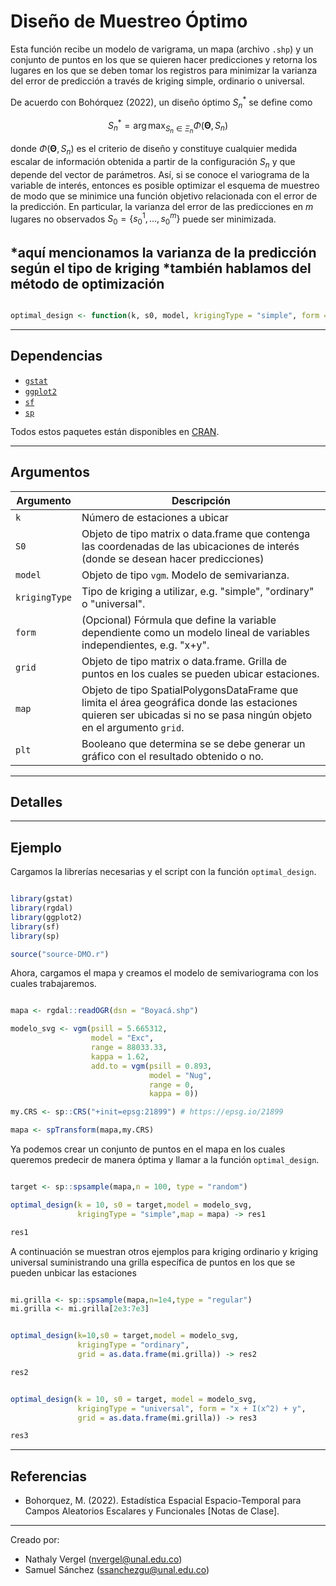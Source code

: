 # Diseño de Muestreo Óptimo

Esta función recibe un modelo de varigrama, un mapa (archivo `.shp`) y un conjunto de puntos en los que se quieren hacer predicciones y retorna los lugares en los que se deben tomar los registros para minimizar la varianza del error de predicción a través de kriging simple, ordinario o universal.

De acuerdo con Bohórquez (2022), un diseño óptimo $S_{n}^{*}$ se define como

$$S_{n}^{*}=\arg \max_{S_{n} \in \Xi_{n}} \Phi\left(\boldsymbol{\Theta}, S_{n}\right)$$

donde $\Phi\left(\boldsymbol{\Theta}, S_{n}\right)$ es el criterio de diseño y constituye cualquier medida escalar de información obtenida a partir de la configuración $S_{n}$ y que depende del vector de parámetros. Así, si se conoce el variograma de la variable de interés, entonces es posible optimizar el esquema de muestreo de modo que se minimice una función objetivo relacionada con el error de la predicción. En particular, la varianza del error de las predicciones en $m$ lugares no observados $S_{0}=\{s_{0}^{1}, ..., s_{0}^{m}\}$ puede ser minimizada. 

*aquí mencionamos la varianza de la predicción según el tipo de kriging 
*también hablamos del método de optimización
---

```r

optimal_design <- function(k, s0, model, krigingType = "simple", form = NULL, grid = NULL, map = NULL, plt = T)

```
---

## Dependencias

* [`gstat`](https://github.com/r-spatial/gstat)
* [`ggplot2`](https://github.com/tidyverse/ggplot2)
* [`sf`](https://github.com/r-spatial/sf)
* [`sp`](https://github.com/edzer/sp)

Todos estos paquetes están disponibles en [CRAN](https://cran.r-project.org/web/packages/available_packages_by_name.html#available-packages-D).

---

## Argumentos

| Argumento | Descripción |
| ------ | ------ |
|   `k`     |   Número de estaciones a ubicar   |
| `S0` | Objeto de tipo matrix o data.frame que contenga las coordenadas de las ubicaciones de interés (donde se desean hacer predicciones) |
| `model` | Objeto de tipo `vgm`. Modelo de semivarianza. |
| `krigingType`  | Tipo de kriging a utilizar, e.g. "simple", "ordinary" o "universal".  |
| `form` | (Opcional) Fórmula que define la variable dependiente como un modelo lineal de variables independientes, e.g. "x+y".|
| `grid` | Objeto de tipo matrix o data.frame. Grilla de puntos en los cuales se pueden ubicar estaciones. |
| `map` | Objeto de tipo SpatialPolygonsDataFrame que limita el área geográfica donde las estaciones quieren ser ubicadas si no se pasa ningún objeto en el argumento `grid`. |
| `plt` | Booleano que determina se se debe generar un gráfico con el resultado obtenido o no. |

---

## Detalles



---

## Ejemplo

Cargamos la librerías necesarias y el script con la función `optimal_design`.

```r

library(gstat)
library(rgdal)
library(ggplot2)
library(sf)
library(sp)

source("source-DMO.r")

```

Ahora, cargamos el mapa y creamos el modelo de semivariograma con los cuales trabajaremos.

```r

mapa <- rgdal::readOGR(dsn = "Boyacá.shp")

modelo_svg <- vgm(psill = 5.665312,
                  model = "Exc",
                  range = 88033.33,
                  kappa = 1.62,
                  add.to = vgm(psill = 0.893,
                               model = "Nug",
                               range = 0,
                               kappa = 0))

my.CRS <- sp::CRS("+init=epsg:21899") # https://epsg.io/21899

mapa <- spTransform(mapa,my.CRS)

```

Ya podemos crear un conjunto de puntos en el mapa en los cuales queremos predecir de manera óptima y llamar a la función `optimal_design`.

```r

target <- sp::spsample(mapa,n = 100, type = "random")

optimal_design(k = 10, s0 = target,model = modelo_svg,
               krigingType = "simple",map = mapa) -> res1

res1

```

A continuación se muestran otros ejemplos para kriging ordinario y kriging universal suministrando una grilla específica de puntos en los que se pueden unbicar las estaciones

```r

mi.grilla <- sp::spsample(mapa,n=1e4,type = "regular")
mi.grilla <- mi.grilla[2e3:7e3]                          


optimal_design(k=10,s0 = target,model = modelo_svg,
               krigingType = "ordinary",
               grid = as.data.frame(mi.grilla)) -> res2

res2


optimal_design(k = 10, s0 = target, model = modelo_svg,
               krigingType = "universal", form = "x + I(x^2) + y",
               grid = as.data.frame(mi.grilla)) -> res3

res3


```

---
## Referencias

* Bohorquez, M. (2022). Estadística Espacial Espacio-Temporal para Campos Aleatorios Escalares y Funcionales [Notas de Clase].
---

Creado por: 
* Nathaly Vergel  (nvergel@unal.edu.co)
* Samuel Sánchez (ssanchezgu@unal.edu.co)
